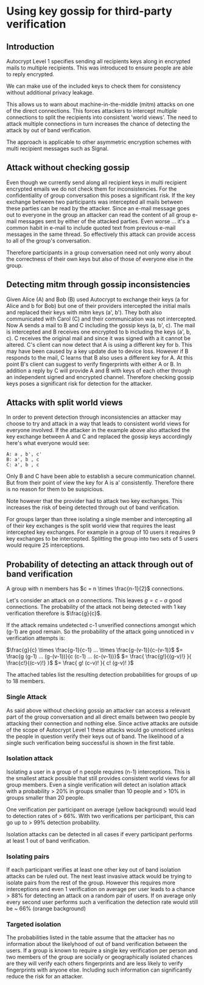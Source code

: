 Using key gossip for third-party verification
=============================================


Introduction
------------

Autocrypt Level 1 specifies sending all recipients keys along in
encrypted mails to multiple recipients. This was introduced to ensure
people are able to reply encrypted.

We can make use of the included keys to check them for consistency
without additional privacy leakage.

This allows us to warn about machine-in-the-middle (mitm) attacks on one
of the direct connections. This forces attackers to intercept multiple
connections to split the recipients into consistent 'world views'.  The
need to attack multiple connections in turn increases the chance of detecting
the attack by out of band verification.

The approach is applicable to other asymmetric encryption schemes with
multi recipient messages such as Signal.

Attack without checking gossip
------------------------------

Even though we currently send along all recipient keys in multi
recipient encrypted emails we do not check them for inconsistencies. For
the confidentiality of group conversation this poses a significant risk.
If the key exchange between two participants was intercepted all mails
between these parties can be read by the attacker. Since an e-mail
message goes out to everyone in the group an attacker can read the
content of all group e-mail messages sent by either of the attacked
parties. Even worse ... it's a common habit in e-mail to include quoted
text from previous e-mail messages in the same thread. So effectively
this attack can provide access to all of the group's conversation.

Therefore participants in a group conversation need not only worry about
the correctness of their own keys but also of those of everyone else in
the group.

Detecting mitm through gossip inconsistencies
---------------------------------------------

Given Alice (A) and Bob (B) used Autocrypt to exchange their keys (a for
Alice and b for Bob) but one of their providers intercepted the initial
mails and replaced their keys with mitm keys (a', b'). They both also
communicated with Carol (C) and their communication was not intercepted.
Now A sends a mail to B and C including the gossip keys (a, b', c). The
mail is intercepted and B receives one encrypted to b including the keys
(a', b, c). C receives the original mail and since it was signed with a
it cannot be altered. C's client can now detect that A is using a
different key for b. This may have been caused by a key update due to
device loss. However if B responds to the mail, C learns that B also
uses a different key for A. At this point B's client can suggest to
verify fingerprints with either A or B. In addition a reply by C will
provide A and B with keys of each other through an independent signed
and encrypted channel.  Therefore checking gossip keys poses a
significant risk for detection for the attacker.

Attacks with split world views
------------------------------

In order to prevent detection through inconsistencies an attacker may
choose to try and attack in a way that leads to consistent world views
for everyone involved. If the attacker in the example above also
attacked the key exchange between A and C and replaced the gossip keys
accordingly here's what everyone would see:

```
A: a , b', c'
B: a', b , c
C: a', b , c
```

Only B and C have been able to establish a secure communication channel.
But from their point of view the key for A is a' consistently. Therefore
there is no reason for them to be suspicious.

Note however that the provider had to attack two key exchanges. This
increases the risk of being detected through out of band verification.

For groups larger than three isolating a single member and intercepting
all of their key exchanges is the split world view that requires the
least intercepted key exchanges. For example in a group of 10 users it
requires 9 key exchanges to be intercepted. Splitting the group into two
sets of 5 users would require 25 interceptions.

Probability of detecting an attack through out of band verification
-------------------------------------------------------------------

A group with n members has $c = n \times \frac{n-1}{2}$ connections.

Let's consider an attack on $a$ connections. This leaves $g = c-a$ good
connections. The probability of the attack not being detected with 1 key
verification therefore is $\frac{g}{c}$.

If the attack remains undetected c-1 unverified connections amongst
which (g-1) are good remain. So the probability of the attack going
unnoticed in v verification attempts is:

$\frac{g}{c} \times \frac{g-1}{c-1} ... \times \frac{g-(v-1)}{c-(v-1)}$
$= \frac{g  (g-1) ...  (g-(v-1))}{c  (c-1) ...  (c-(v-1))}$
$= \frac{ \frac{g!}{(g-v)!} }{ \frac{c!}{(c-v)!} }$
$= \frac{ g!  (c-v)! }{ c!  (g-v)! }$

The attached tables list the resulting detection probabilities for
groups of up to 18 members.

### Single Attack

As said above without checking gossip an attacker can access a relevant
part of the group conversation and all direct emails between two people
by attacking their connection and nothing else.  Since active attacks
are outside of the scope of Autocrypt Level 1 these attacks would go
unnoticed unless the people in question verify their keys out of band.
The likelihood of a single such verification being successful is shown
in the first table.

### Isolation attack

Isolating a user in a group of n people requires (n-1) interceptions.
This is the smallest attack possible that still provides consistent
world views for all group members. Even a single verification will
detect an isolation attack with a probability > 20% in groups smaller
than 10 people and > 10% in groups smaller than 20 people.

One verification per participant on average (yellow background) would
lead to detection rates of > 66%. With two verifications per
participant, this can go up to > 99% detection probability.

Isolation attacks can be detected in all cases if every participant
performs at least 1 out of band verification.

### Isolating pairs

If each participant verifies at least one other key out of band
isolation attacks can be ruled out. The next least invasive attack would
be trying to isolate pairs from the rest of the group. However this
requires more interceptions and even 1 verification on average per user
leads to a chance > 88% for detecting an attack on a random pair of
users. If on average only every second user performs such a verification
the detection rate would still be ~ 66% (orange background)

### Targeted isolation

The probabilities listed in the table assume that the attacker has no
information about the likelyhood of out of band verification between the
users. If a group is known to require a single key verification per
person and two members of the group are socially or geographically
isolated chances are they will verify each others fingerprints and are
less likely to verify fingerprints with anyone else. Including such
information can significantly reduce the risk for an attacker.
